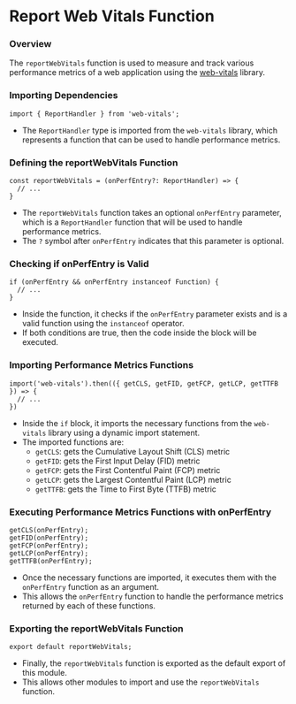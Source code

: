 **Report Web Vitals Function**
=====================================

### Overview

The `reportWebVitals` function is used to measure and track various performance metrics of a web application using the [web-vitals](https://github.com/google-webvitals/web-vitals) library.

### Importing Dependencies

```
import { ReportHandler } from 'web-vitals';
```

*   The `ReportHandler` type is imported from the `web-vitals` library, which represents a function that can be used to handle performance metrics.

### Defining the reportWebVitals Function

```
const reportWebVitals = (onPerfEntry?: ReportHandler) => {
  // ...
}
```

*   The `reportWebVitals` function takes an optional `onPerfEntry` parameter, which is a `ReportHandler` function that will be used to handle performance metrics.
*   The `?` symbol after `onPerfEntry` indicates that this parameter is optional.

### Checking if onPerfEntry is Valid

```
if (onPerfEntry && onPerfEntry instanceof Function) {
  // ...
}
```

*   Inside the function, it checks if the `onPerfEntry` parameter exists and is a valid function using the `instanceof` operator.
*   If both conditions are true, then the code inside the block will be executed.

### Importing Performance Metrics Functions

```
import('web-vitals').then(({ getCLS, getFID, getFCP, getLCP, getTTFB }) => {
  // ...
})
```

*   Inside the `if` block, it imports the necessary functions from the `web-vitals` library using a dynamic import statement.
*   The imported functions are:
    *   `getCLS`: gets the Cumulative Layout Shift (CLS) metric
    *   `getFID`: gets the First Input Delay (FID) metric
    *   `getFCP`: gets the First Contentful Paint (FCP) metric
    *   `getLCP`: gets the Largest Contentful Paint (LCP) metric
    *   `getTTFB`: gets the Time to First Byte (TTFB) metric

### Executing Performance Metrics Functions with onPerfEntry

```
getCLS(onPerfEntry);
getFID(onPerfEntry);
getFCP(onPerfEntry);
getLCP(onPerfEntry);
getTTFB(onPerfEntry);
```

*   Once the necessary functions are imported, it executes them with the `onPerfEntry` function as an argument.
*   This allows the `onPerfEntry` function to handle the performance metrics returned by each of these functions.

### Exporting the reportWebVitals Function

```
export default reportWebVitals;
```

*   Finally, the `reportWebVitals` function is exported as the default export of this module.
*   This allows other modules to import and use the `reportWebVitals` function.